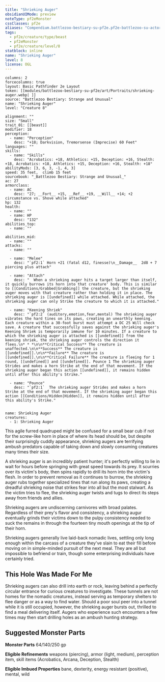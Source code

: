 ```yaml
---
title: "Shrieking Auger"
obsidianUIMode: preview
noteType: pf2eMonster
cssClasses: pf2e
aliases: "Compendium.battlezoo-bestiary-su-pf2e.pf2e-battlezoo-su-actors.Actor.FUA9mP4TjpD4tTNS" 
tags:
  - pf2e/creature/type/beast
  - pf2eMonster
  - pf2e/creature/level/8
statblock: inline
name: "Shrieking Auger"
level: 8
license: OGL
---
```


```statblock
columns: 2
forcecolumns: true
layout: Basic Pathfinder 2e Layout
token: [[modules/battlezoo-bestiary-su-pf2e/art/Portraits/shrieking-auger.webp| ]]
source: "Battlezoo Bestiary: Strange and Unusual"
name: "Shrieking Auger"
level: "Creature 8"

alignment: ""
size: "Small"
trait_01: [[beast]]
modifier: 18
perception:
  - name: "Perception"
    desc: "+18; Darkvision, Tremorsense (Imprecise) 60 Feet"
languages: ""
skills:
  - name: "Skills"
    desc: "Acrobatics: +18, Athletics: +15, Deception: +16, Stealth: +18, Acrobatics: +18, Athletics: +15, Deception: +16, Stealth: +18"
abilityMods: [3, 6, 3, -1, 4, 3]
speed: 35 feet,  climb 15 feet
sourcebook: "_Battlezoo Bestiary: Strange and Unusual_"
ac: 27
armorclass:
  - name: AC
    desc: "27; __Fort__ +15, __Ref__ +19, __Will__ +14; +2 circumstance vs. Shove while attached"
hp: 132
health:
  - name: ""
  - name: HP
    desc: "132"
abilities_top:
  - name: ""

abilities_mid:
  - name: ""
attacks:
  - name: ""

  - name: "Melee"
    desc: "`pf2:1` Horn +21 (fatal d12, finesse)\n__Damage__  2d8 + 7 piercing plus attach"

  - name: "Attach"
    desc: "  When a shrieking auger hits a target larger than itself, it quickly burrows its horn into that creature' body. This is similar to [[Conditions/Grabbed|Grabbing]] the creature, but the shrieking auger moves with that creature rather than holding it in place. The shrieking auger is [[undefined]] while attached. While attached, the shrieking auger can only Strike the creature to which it is attached."

  - name: "Keening Shriek"
    desc: "`pf2:2` (auditory,emotion,fear,mental) The shrieking auger vibrates the hard tines on its paws, creating an unearthly keening. Each creature within a 30-foot burst must attempt a DC 25 Will check save. A creature that successfully saves against the shrieking auger's Keening Shriek is temporarily immune for 10 minutes. If a creature to which the shrieking auger is attached is [[undefined]] from the keening shriek, the shrieking auger controls the direction it flees.\n* * *\n\n**Critical Success** The creature is unaffected.\n\n**Success** The creature is [[undefined]].\n\n**Failure** The creature is [[undefined]].\n\n**Critical Failure** The creature is fleeing for 1 round, [[undefined]] and [[undefined]]. Pounce 1 The shrieking auger Strides and makes a horn Strike at the end of that movement. If the shrieking auger began this action [[undefined]], it remains hidden until after this ability's Strike."

  - name: "Pounce"
    desc: "`pf2:1`  The shrieking auger Strides and makes a horn Strike at the end of that movement. If the shrieking auger began this action [[Conditions/Hidden|Hidden]], it remains hidden until after this ability's Strike."
 
```

```encounter-table
name: Shrieking Auger
creatures:
  - 1: Shrieking Auger
```



This agile furred quadruped might be confused for a small bear cub if not for the screw-like horn in place of where its head should be, but despite their surprisingly cuddly appearance, shrieking augers are terrifying ambush predators capable of taking down and slowly consuming creatures many times their size.

A shrieking auger is an incredibly patient hunter; it's perfectly willing to lie in wait for hours before springing with great speed towards its prey. It scurries over its victim's body, then spins rapidly to drill its horn into the victim's flesh. In order to prevent removal as it continues to burrow, the shrieking auger rubs together specialized tines that run along its paws, creating a dreadful shrieking noise that strikes fear into all but the most stalwart. As the victim tries to flee, the shrieking auger twists and tugs to direct its steps away from friends and allies.

Shrieking augers are undiscerning carnivores with broad palates. Regardless of their prey's flavor and consistency, a shrieking augur eventually grinds their victims down to the pulpy consistency needed to suck the remains in through the fourteen tiny mouth openings at the tip of their horn.

Shrieking augers generally live laid-back nomadic lives, settling only long enough within the carcass of a creature they've slain to eat their fill before moving on in simple-minded pursuit of the next meal. They are all but impossible to befriend or train, though some enterprising individuals have certainly tried.

## This Hole Was Made For Me

Shrieking augers can also drill into earth or rock, leaving behind a perfectly circular entrance for curious creatures to investigate. These tunnels are not homes for the nomadic creatures, instead serving as temporary shelters to flee danger or as a way to find water. Should a poor soul peer into a tunnel while it is still occupied, however, the shrieking auger bursts out, thrilled to find a meal delivering itself. Augers who experience such encounters a few times may then start drilling holes as an ambush hunting strategy.

## Suggested Monster Parts

**Monster Parts** 64/140/250 gp

**Eligible Refinements** weapons (piercing), armor (light, medium), perception item, skill items (Acrobatics, Arcana, Deception, Stealth)

**Eligible Imbued Properties** bane, dexterity, energy resistant (positive), mental, wild
